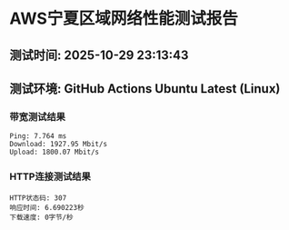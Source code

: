# AWS宁夏区域网络性能测试报告
## 测试时间: 2025-10-29 23:13:43
## 测试环境: GitHub Actions Ubuntu Latest (Linux)

### 带宽测试结果
```
Ping: 7.764 ms
Download: 1927.95 Mbit/s
Upload: 1800.07 Mbit/s
```

### HTTP连接测试结果
```
HTTP状态码: 307
响应时间: 6.690223秒
下载速度: 0字节/秒
```

